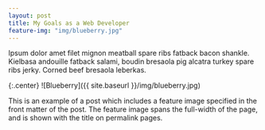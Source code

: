 ```yaml
---
layout: post
title: My Goals as a Web Developer
feature-img: "img/blueberry.jpg"
---
```

Ipsum dolor amet filet mignon meatball spare ribs fatback bacon shankle. Kielbasa andouille fatback salami, boudin bresaola pig alcatra turkey spare ribs jerky. Corned beef bresaola leberkas.

{:.center}
![Blueberry]({{ site.baseurl }}/img/blueberry.jpg)

This is an example of a post which includes a feature image specified in the front matter of the post. The feature image spans the full-width of the page, and is shown with the title on permalink pages.
